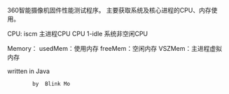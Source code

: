 360智能摄像机固件性能测试程序。
主要获取系统及核心进程的CPU、内存使用。

CPU:
iscm 主进程CPU
CPU 1-idle 系统非空闲CPU

Memory：
usedMem：使用内存
freeMem：空闲内存
VSZMem：主进程虚拟内存

written in Java


            by  Blink Mo
